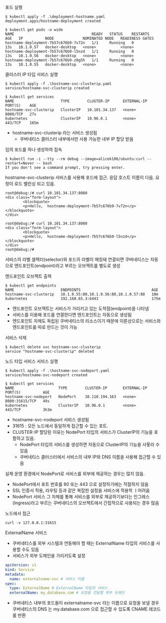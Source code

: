 포드 실행

```shell
$ kubectl apply -f .\deployment-hostname.yaml
deployment.apps/hostname-deployment created

$ kubectl get pods -o wide
NAME                                   READY   STATUS    RESTARTS   AGE   IP          NODE             NOMINATED NODE   READINESS GATES
hostname-deployment-7b57c676b9-7v72n   1/1     Running   0          13s   10.1.0.57   docker-desktop   <none>           <none>
hostname-deployment-7b57c676b9-l5nzd   1/1     Running   0          13s   10.1.0.56   docker-desktop   <none>           <none>
hostname-deployment-7b57c676b9-z8g5h   1/1     Running   0          13s   10.1.0.55   docker-desktop   <none>           <none>
```

클러스터 IP 타입 서비스 실행
```shell
$ kubectl apply -f .\hostname-svc-clusterip.yaml
service/hostname-svc-clusterip created

$ kubectl get services
NAME                     TYPE        CLUSTER-IP      EXTERNAL-IP   PORT(S)    AGE
hostname-svc-clusterip   ClusterIP   10.101.34.137   <none>        8080/TCP   27s
kubernetes               ClusterIP   10.96.0.1       <none>        443/TCP    165m
```
- hostname-svc-clusterip 라는 서비스 생성됨
  - 쿠버네티스 클러스터 내부에서만 사용 가능한 내부 IP 할당 받음

임의 포드를 하나 생성하여 접속

```shell
$ kubectl run -i --tty --rm debug --image=alicek106/ubuntu:curl --restart=Never -- bash
If you don't see a command prompt, try pressing enter.
```

hostname-svc-clusterip 서비스를 사용해 포드에 접근. 응답 호스트 이름이 다음. 요청이 로드 밸런싱 되고 있음.

```shell
root@debug:/# curl 10.101.34.137:8080
<div class="form-layout">
        <blockquote>
        <p>Hello,  hostname-deployment-7b57c676b9-7v72n</p>     </blockquote>
</div>

root@debug:/# curl 10.101.34.137:8080
<div class="form-layout">
        <blockquote>
        <p>Hello,  hostname-deployment-7b57c676b9-l5nzd</p>     </blockquote>
</div>
root@debug:/#
```


서비스의 라벨 셀렉터(selector)와 포드의 라벨이 매칭돼 연결되면 쿠버네티스는 자동으로 엔드포인트(endpoint)라고 부르는 오브젝트를 별도로 생성

엔드포인트 오브젝트 출력

```shell
$ kubectl get endpoints
NAME                     ENDPOINTS                                AGE
hostname-svc-clusterip   10.1.0.55:80,10.1.0.56:80,10.1.0.57:80   10m
kubernetes               192.168.65.3:6443                        175m
```
- 엔드포인트 오브젝트는 서비스가 가리키고 있는 도착점(endpoint)을 나타냄
- 서비스를 이용해 포드를 연결한다면 엔드포인트는 자동으로 생성됨
- 엔드포인트 자체도 독립된 쿠버네티스의 리소스이기 때문에 이론상으로는 서비스와 엔드포인트를 따로 만드는 것이 가능

서비스 삭제

```shell
$ kubectl delete svc hostname-svc-clusterip
service "hostname-svc-clusterip" deleted
```

노드 타입 서비스 서비스 실행
```shell
$ kubectl apply -f .\hostname-svc-nodeport.yaml
service/hostname-svc-nodeport created

$ kubectl get services
NAME                    TYPE        CLUSTER-IP       EXTERNAL-IP   PORT(S)          AGE
hostname-svc-nodeport   NodePort    10.110.194.163   <none>        8080:31615/TCP   49s
kubernetes              ClusterIP   10.96.0.1        <none>        443/TCP          3h3m
```
- hostname-svc-nodeport 서비스 생성됨
- 31615 : 모든 노드에서 동일하게 접근할 수 있는 포트.
- CLUSTER-IP 할당된 이유는 NodePort 타입의 서비스가 ClusterIP의 기능을 포함하고 있음.
  - NodePort 타입의 서비스를 생성하면 자동으로 ClusterIP의 기능을 사욯라 수 있음
  - 쿠버네티스 클러스터에서 서비스의 내부 IP와 DNS 이름을 사용해 접근할 수 있음


실제 운영 환경에서 NodePort로 서비스를 외부에 제공하는 경우는 많지 않음. 
- NodePort에서 포트 번호를 80 또는 443 으로 설정하기에는 적절하지 않음
- SSL 인증서 적용, 라우팅 등과 같은 복잡한 설정을 서비스에 적용학 ㅣ어려움
- NodePort 서비스 그 자체를 통해 서비스를 외부로 제공하기보다는 인그레스(Ingress)라고 부르는 쿠버네티스의 오브젝트에서 간접적으로 사용되는 경우 많음




노드에서 접근

```shell
curl -v 127.0.0.1:31615
```


ExternalName 서비스
- 쿠버네티스를 외부 시스템과 연동해야 할 때는 ExternalName 타입의 서비스를 사용할 수도 있음
- 서비스가 외부 도메인을 가리키도록 설정

```yaml
apiVersion: v1
kind: Service
metadata:
  name: externalname-svc # 서비스 이름
spec:
  type: ExternalName # ExternalName 타입의 서비스 
  externalName: my.database.com # 요청을 전달할 외부 도메인 
```
- 쿠버네티스 내부의 포드들이 externalname-svc 라는 이름으로 요청을 보낼 경우 쿠버네티스의 DNS 는 my.database.com 으로 접근할 수 있도록 CNAME 레코드를 반환
